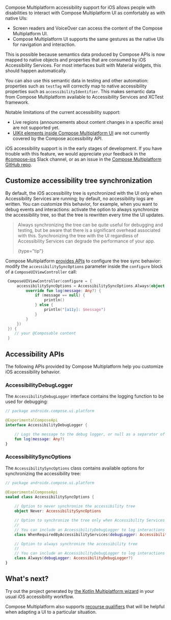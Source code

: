 [//]: # (title: Support for iOS accessibility features)

Compose Multiplatform accessibility support for iOS allows people with disabilities to interact with Compose Multiplatform UI
as comfortably as with native UIs:
* Screen readers and VoiceOver can access the content of the Compose Multiplatform UI.
* Compose Multiplatform UI supports the same gestures as the native UIs for navigation and interaction.

This is possible because semantics data produced by Compose APIs is now mapped to native objects and properties
that are consumed by iOS Accessibility Services. For most interfaces built with Material widgets, this should happen
automatically.

You can also use this semantic data in testing and other automation: properties such as `testTag` will correctly map
to native accessibility properties such as `accessibilityIdentifier`. This makes semantic data from Compose Multiplatform available
to Accessibility Services and XCTest framework.

Notable limitations of the current accessibility support:
* Live regions (announcements about content changes in a specific area) are not supported yet.
* [UIKit elements inside Compose Multiplatform UI](compose-ios-ui-integration.md#use-uikit-inside-compose-multiplatform)
are not currently covered by the Compose accessibility API. 

iOS accessibility support is in the early stages of development. If you have trouble with this feature,
we would appreciate your feedback in the [#compose-ios](https://kotlinlang.slack.com/archives/C0346LWVBJ4/p1678888063176359)
Slack channel, or as an issue in the [Compose Multiplatform GitHub repo](https://github.com/JetBrains/compose-multiplatform/issues). 

## Customize accessibility tree synchronization

By default, the iOS accessibility tree is synchronized with the UI only when Accessibility Services are running;
by default, no accessibility logs are written. You can customize this behavior, for example, when you want to debug
events and interactions:
activate the option to always synchronize the accessibility tree, so that the tree is rewritten every time the UI updates.

> Always synchronizing the tree can be quite useful for debugging and testing, but be aware that there is a significant
> overhead associated with this. Synchronizing the tree with the UI regardless of Accessibility Services can degrade
> the performance of your app.
>
> {type="tip"}

Compose Multiplatform [provides APIs](#accessibility-apis) to configure the tree sync behavior:
modify the `accessibilitySyncOptions` parameter inside the `configure` block of a `ComposeUIViewController` call:

```kotlin
 ComposeUIViewController(configure = {
     accessibilitySyncOptions = AccessibilitySyncOptions.Always(object: AccessibilityDebugLogger {
         override fun log(message: Any?) {
             if (message == null) {
                 println()
             } else {
                 println("[a11y]: $message")
             }
         }
     })
 }) {
    // your @Composable content
 }
```

## Accessibility APIs

The following APIs provided by Compose Multiplatform help you customize iOS accessibility behavior.

### AccessibilityDebugLogger

The `AccessibilityDebugLogger` interface contains the logging function to be used for debugging:

```kotlin
// package androidx.compose.ui.platform

@ExperimentalComposeApi
interface AccessibilityDebugLogger {

    // Logs the message to the debug logger, or null as a separator of log blobs
    fun log(message: Any?)
}
```

### AccessibilitySyncOptions

The `AccessibilitySyncOptions` class contains available options for synchronizing the accessibility tree:

```kotlin
// package androidx.compose.ui.platform

@ExperimentalComposeApi
sealed class AccessibilitySyncOptions {
    
    // Option to never synchronize the accessibility tree
    object Never: AccessibilitySyncOptions

    // Option to synchronize the tree only when Accessibility Services are running
    //
    // You can include an AccessibilityDebugLogger to log interactions and tree syncing events
    class WhenRequiredByAccessibilityServices(debugLogger: AccessibilityDebugLogger?)

    // Option to always synchronize the accessibility tree
    //
    // You can include an AccessibilityDebugLogger to log interactions and tree syncing events
    class Always(debugLogger: AccessibilityDebugLogger?)
}
```

## What's next?

Try out the project generated by [the Kotlin Multiplatform wizard](https://kmp.jetbrains.com/) in your usual iOS accessibility workflow.

Compose Multiplatform also supports [recourse qualifiers](compose-images-resources.md) that will be helpful when adapting
a UI to a particular situation.
